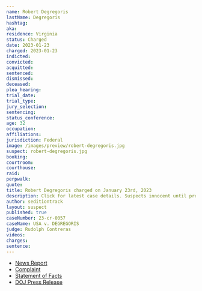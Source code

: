 ```yaml
---
name: Robert Degregoris
lastName: Degregoris
hashtag:
aka:
residence: Virginia
status: Charged
date: 2023-01-23
charged: 2023-01-23
indicted:
convicted:
acquitted:
sentenced:
dismissed:
deceased:
plea_hearing:
trial_date:
trial_type:
jury_selection:
sentencing:
status_conference:
age: 32
occupation:
affiliations:
jurisdiction: Federal
image: /images/preview/robert-degregoris.jpg
suspect: robert-degregoris.jpg
booking:
courtroom:
courthouse:
raid:
perpwalk:
quote:
title: Robert Degregoris charged on January 23rd, 2023
description: Click for latest case details. Suspects innocent until proven guilty.
author: seditiontrack
layout: suspect
published: true
caseNumber: 23-cr-0057
caseName: USA v. DEGREGORIS
judge: Rudolph Contreras
videos:
charges:
sentence:
---
```

- [News Report](https://wset.com/news/local/loudoun-county-man-robert-degregoris-arrested-felony-charges-related-actions-january-6-insurrection-capitol-riot-breach-congress-electoral-votes-2020-election-civil-disorder-felony-misdemeanors-virginia-january-2023)
- [Complaint](https://www.justice.gov/usao-dc/case-multi-defendant/file/1567406/download)
- [Statement of Facts](https://www.justice.gov/usao-dc/case-multi-defendant/file/1567411/download)
- [DOJ Press Release](https://www.justice.gov/usao-dc/pr/virginia-man-arrested-felony-charge-actions-during-jan-6-capitol-breach)
